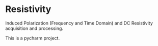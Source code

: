 # Resistivity
Induced Polarization (Frequency and Time Domain) and DC Resistivity acquisition and processing.

This is a pycharm project.
